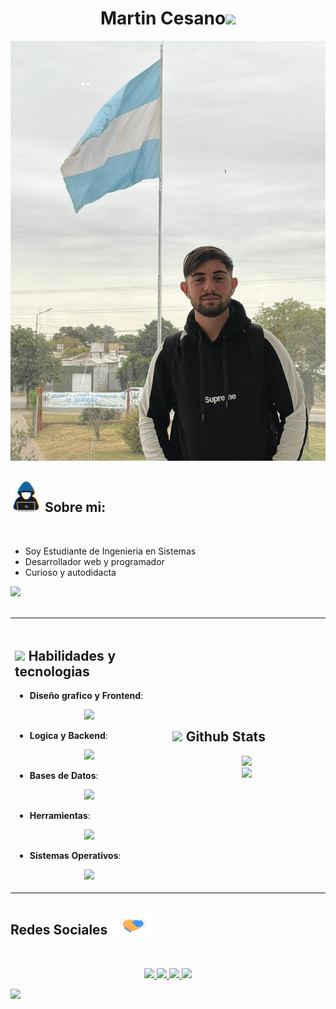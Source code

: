 
<h1 align="center"><b>Martin Cesano</b><img src="https://media.giphy.com/media/hvRJCLFzcasrR4ia7z/giphy.gif" width="35"></h1>

![](https://github.com/MartinCesano/MartinCesano/blob/main/fbda96f6-4b71-4194-9f85-069180912ce3.jpg)

## <picture><img src = "https://github.com/0xAbdulKhalid/0xAbdulKhalid/raw/main/assets/mdImages/about_me.gif" width = 50px></picture> **Sobre mi:**
<br>

- Soy Estudiante de Ingenieria en Sistemas 
- Desarrollador web y programador 
- Curioso y autodidacta

<img src="https://user-images.githubusercontent.com/73097560/115834477-dbab4500-a447-11eb-908a-139a6edaec5c.gif"><br><br>

<table border="0" width="100%" align="center">
  <tr>
    <td width="50%">  <br>  
      
  ## <img src="https://media2.giphy.com/media/QssGEmpkyEOhBCb7e1/giphy.gif?cid=ecf05e47a0n3gi1bfqntqmob8g9aid1oyj2wr3ds3mg700bl&rid=giphy.gif" width ="25"><b> Habilidades y tecnologias</b>

  - **Diseño grafico y Frontend**:
  <p align="center">
    <a>
      <img src="https://skillicons.dev/icons?i=react,js,html,css,figma,ps,angular" />
    </a>
  </p>
  
  - **Logica y Backend**:
  <p align="center">
    <a>
      <img src="https://skillicons.dev/icons?i=java,nodejs,ts,py,c,nestjs" />
    </a>
  </p>
  
  - **Bases de Datos**:
  <p align="center">
    <a>
      <img src="https://skillicons.dev/icons?i=mysql,postgres,sqlite" />
    </a>
  </p>
  
  - **Herramientas**:
  <p align="center">
    <a>
      <img src="https://skillicons.dev/icons?i=vscode,git,github,azure,docker" />
    </a>
  </p>
  
  - **Sistemas Operativos**:
  <p align="center">
    <a>
      <img src="https://skillicons.dev/icons?i=windows,linux" />
    </a>
  </p>
 
  </td>
  <td width="50%">
    
  ## <img src="https://media.giphy.com/media/iY8CRBdQXODJSCERIr/giphy.gif" width="35"><b> Github Stats </b>
  <div align="center">
  <p align="center">
    <a>
      <img src="https://github-readme-stats.vercel.app/api/top-langs/?username=MartinCesano" />
    </a>
  <br>
    <a>
      <img src="https://github-readme-stats.vercel.app/api?username=MartinCesano" />
    </a>
  </p>
  </div>
  <br>       
  </td>
  </tr>
</table>

## <b>Redes Sociales</b><img src="https://github.com/0xAbdulKhalid/0xAbdulKhalid/raw/main/assets/mdImages/handshake.gif" width ="80">
<br>
<div align='left'>
<p align="center">
  <a href="https://www.instagram.com/martin_cesano13/" target="_blank">
    <img src="https://skillicons.dev/icons?i=instagram" />
  </a>
  <a href="https://x.com/martin_cesano13" target="_blank">
    <img src="https://skillicons.dev/icons?i=twitter" />
  </a>
  <a href="https://www.linkedin.com/in/martin-cesano-730105247/" target="_blank">
    <img src="https://skillicons.dev/icons?i=linkedin" />
  </a>
  <a href="mailto:cesano305@gmail.com" target="_blank"">
    <img src="https://skillicons.dev/icons?i=gmail" />
  </a>
</p>
</div>

<img src="https://user-images.githubusercontent.com/73097560/115834477-dbab4500-a447-11eb-908a-139a6edaec5c.gif">

